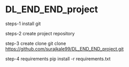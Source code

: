 # DL_END_END_project


steps-1 install git

steps-2 create project repository


step-3 create clone
git clone https://github.com/surajkale99/DL_END_END_project.git

step-4 requirements
pip install -r requirements.txt

